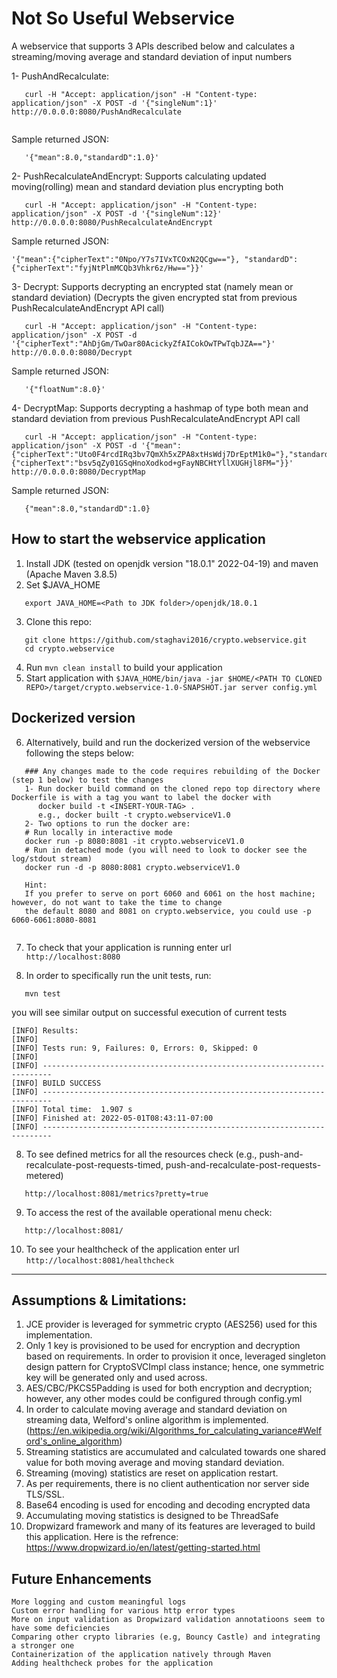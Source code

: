 # Not So Useful Webservice

A webservice that supports 3 APIs described below and calculates a streaming/moving average and standard deviation of input numbers

1- PushAndRecalculate: 

```
   curl -H "Accept: application/json" -H "Content-type: application/json" -X POST -d '{"singleNum":1}'  http://0.0.0.0:8080/PushAndRecalculate
   
```
   Sample returned JSON:
```
   '{"mean":8.0,"standardD":1.0}'      
```

2- PushRecalculateAndEncrypt: Supports calculating updated moving(rolling) mean and standard deviation plus encrypting both

```
   curl -H "Accept: application/json" -H "Content-type: application/json" -X POST -d '{"singleNum":12}'  http://0.0.0.0:8080/PushRecalculateAndEncrypt
```
   Sample returned JSON:
```
'{"mean":{"cipherText":"0Npo/Y7s7IVxTCOxN2QCgw=="}, "standardD":{"cipherText":"fyjNtPlmMCQb3Vhkr6z/Hw=="}}'
```
3- Decrypt: Supports decrypting an encrypted stat (namely mean or standard deviation) (Decrypts the given encrypted stat from previous PushRecalculateAndEncrypt API call)

```
   curl -H "Accept: application/json" -H "Content-type: application/json" -X POST -d '{"cipherText":"AhDjGm/TwOar80AcickyZfAICokOwTPwTqbJZA=="}' http://0.0.0.0:8080/Decrypt
```
   Sample returned JSON:
```
   '{"floatNum":8.0}'
```

4- DecryptMap: Supports decrypting a hashmap of type both mean and standard deviation from previous PushRecalculateAndEncrypt API call

```
   curl -H "Accept: application/json" -H "Content-type: application/json" -X POST -d '{"mean":{"cipherText":"Uto0F4rcdIRq3bv7QmXh5xZPA8xtHsWdj7DrEptM1k0="},"standardD":{"cipherText":"bsv5qZy01GSqHnoXodkod+gFayNBCHtYllXUGHjl8FM="}}'  http://0.0.0.0:8080/DecryptMap
```
   Sample returned JSON:
```
   {"mean":8.0,"standardD":1.0}
```
How to start the webservice application
---
1. Install JDK (tested on openjdk version "18.0.1" 2022-04-19) and maven (Apache Maven 3.8.5)
2. Set $JAVA_HOME
```
   export JAVA_HOME=<Path to JDK folder>/openjdk/18.0.1  
```
3. Clone this repo:
```  
   git clone https://github.com/staghavi2016/crypto.webservice.git
   cd crypto.webservice
```
4. Run `mvn clean install` to build your application
5. Start application with `$JAVA_HOME/bin/java -jar $HOME/<PATH TO CLONED REPO>/target/crypto.webservice-1.0-SNAPSHOT.jar server config.yml`

Dockerized version 
---
6. Alternatively, build and run the dockerized version of the webservice following the steps below:
```
   ### Any changes made to the code requires rebuilding of the Docker (step 1 below) to test the changes
   1- Run docker build command on the cloned repo top directory where Dockerfile is with a tag you want to label the docker with
      docker build -t <INSERT-YOUR-TAG> .
      e.g., docker built -t crypto.webserviceV1.0 
   2- Two options to run the docker are:
   # Run locally in interactive mode
   docker run -p 8080:8081 -it crypto.webserviceV1.0
   # Run in detached mode (you will need to look to docker see the log/stdout stream)
   docker run -d -p 8080:8081 crypto.webserviceV1.0

   Hint:
   If you prefer to serve on port 6060 and 6061 on the host machine; however, do not want to take the time to change
   the default 8080 and 8081 on crypto.webservice, you could use -p 6060-6061:8080-8081
    
```

7. To check that your application is running enter url `http://localhost:8080`

8. In order to specifically run the unit tests, run:
```
   mvn test
```
you will see similar output on successful execution of current tests
```
[INFO] Results:
[INFO] 
[INFO] Tests run: 9, Failures: 0, Errors: 0, Skipped: 0
[INFO] 
[INFO] ------------------------------------------------------------------------
[INFO] BUILD SUCCESS
[INFO] ------------------------------------------------------------------------
[INFO] Total time:  1.907 s
[INFO] Finished at: 2022-05-01T08:43:11-07:00
[INFO] ------------------------------------------------------------------------
```  
8. To see defined metrics for all the resources check (e.g., push-and-recalculate-post-requests-timed,
   push-and-recalculate-post-requests-metered)
```
   http://localhost:8081/metrics?pretty=true
```
9. To access the rest of the available operational menu check:
```
   http://localhost:8081/
```
10. To see your healthcheck of the application enter url `http://localhost:8081/healthcheck`
---



Assumptions & Limitations:
---
1. JCE provider is leveraged for symmetric crypto (AES256) used for this implementation. 
2. Only 1 key is provisioned to be used for encryption and decryption based on requirements. In order to
provision it once, leveraged singleton design pattern for CryptoSVCImpl class instance; hence, one symmetric key will be generated only and used across.
3. AES/CBC/PKCS5Padding is used for both encryption and decryption; however, any other modes could be configured through config.yml
4. In order to calculate moving average and standard deviation on streaming data, 
Welford's online algorithm is implemented. (https://en.wikipedia.org/wiki/Algorithms_for_calculating_variance#Welford's_online_algorithm)
5. Streaming statistics are accumulated and calculated towards one shared value for both moving average and moving standard deviation.
6. Streaming (moving) statistics are reset on application restart.
7. As per requirements, there is no client authentication nor server side TLS/SSL.
8. Base64 encoding is used for encoding and decoding encrypted data 
9. Accumulating moving statistics is designed to be ThreadSafe
10. Dropwizard framework and many of its features are leveraged to build this application. Here is the refrence: 
https://www.dropwizard.io/en/latest/getting-started.html 

Future Enhancements
---
    More logging and custom meaningful logs
    Custom error handling for various http error types
    More on input validation as Dropwizard validation annotatioons seem to have some deficiencies
    Comparing other crypto libraries (e.g, Bouncy Castle) and integrating a stronger one
    Containerization of the application natively through Maven
    Adding healthcheck probes for the application
    


